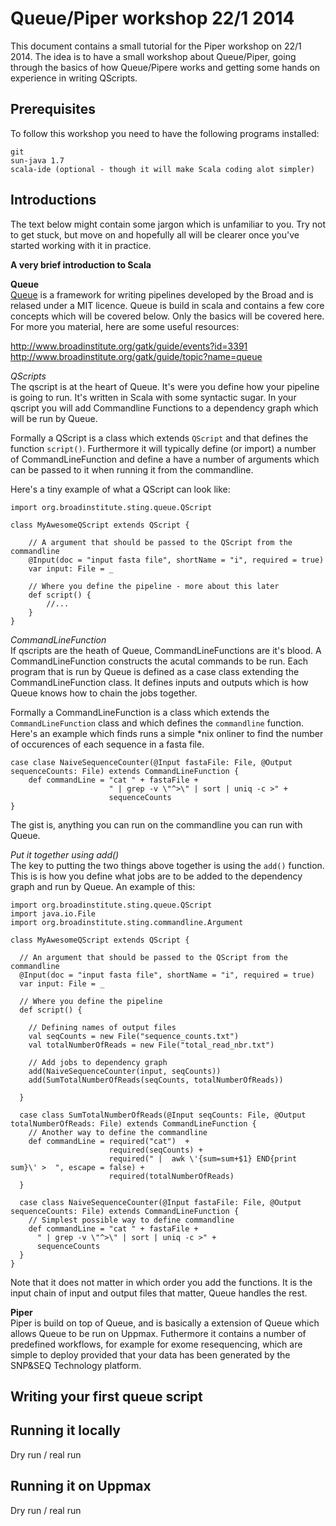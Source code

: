 Queue/Piper workshop 22/1 2014
==============================

This document contains a small tutorial for the Piper workshop on 22/1 2014. The idea is to have a small workshop about Queue/Piper, going through the basics of how Queue/Pipere works and getting some hands on experience in writing QScripts.

Prerequisites
-------------
To follow this workshop you need to have the following programs installed:

    git
    sun-java 1.7
    scala-ide (optional - though it will make Scala coding alot simpler)

Introductions
-------------
The text below might contain some jargon which is unfamiliar to you. Try not to get stuck, but move on and hopefully all will be clearer once you've started working with it in practice.

**A very brief introduction to Scala**


**Queue** <br/>
[Queue](http://www.broadinstitute.org/gatk/guide/topic?name=queue) is a framework for writing pipelines developed by the Broad and is relased under a MIT licence. Queue is build in scala and contains a few core concepts which will be covered below. Only the basics will be covered here. For more you material, here are some useful resources:

http://www.broadinstitute.org/gatk/guide/events?id=3391
http://www.broadinstitute.org/gatk/guide/topic?name=queue

*QScripts*</br>
The qscript is at the heart of Queue. It's were you define how your pipeline is going to run.  It's written in Scala with some syntactic sugar. In your qscript you will add Commandline Functions to a dependency graph which will be run by Queue.

Formally a QScript is a class which extends `QScript` and that defines the function `script()`. Furthermore it will typically define (or import) a number of CommandLineFunction and define a have a number of arguments which can be passed to it when running it from the commandline.

Here's a tiny example of what a QScript can look like:

    import org.broadinstitute.sting.queue.QScript
    
    class MyAwesomeQScript extends QScript {
    
        // A argument that should be passed to the QScript from the commandline 
        @Input(doc = "input fasta file", shortName = "i", required = true)
        var input: File = _
    
        // Where you define the pipeline - more about this later
        def script() {
            //...
        }
    }

*CommandLineFunction*</br>
If qscripts are the heath of Queue, CommandLineFunctions are it's blood. A CommandLineFunction constructs the acutal commands to be run. Each program that is run by Queue is defined as a case class extending the CommandLineFunction class. It defines inputs and outputs which is how Queue knows how to chain the jobs together.

Formally a CommandLineFunction is a class which extends the `CommandLineFunction` class and which defines the `commandline` function. Here's an example which finds runs a simple *nix onliner to find the number of occurences of each sequence in a fasta file.

    case clase NaiveSequenceCounter(@Input fastaFile: File, @Output sequenceCounts: File) extends CommandLineFunction {
        def commandLine = "cat " + fastaFile + 
                          " | grep -v \"^>\" | sort | uniq -c >" +
                          sequenceCounts
    }

The gist is, anything you can run on the commandline you can run with Queue.

*Put it together using add()*</br>
The key to putting the two things above together is using the `add()` function. This is is how you define what jobs are to be added to the dependency graph and run by Queue. An example of this:

    import org.broadinstitute.sting.queue.QScript
    import java.io.File
    import org.broadinstitute.sting.commandline.Argument
    
    class MyAwesomeQScript extends QScript {
    
      // An argument that should be passed to the QScript from the commandline 
      @Input(doc = "input fasta file", shortName = "i", required = true)
      var input: File = _
    
      // Where you define the pipeline
      def script() {
    
        // Defining names of output files
        val seqCounts = new File("sequence_counts.txt")
        val totalNumberOfReads = new File("total_read_nbr.txt")
    
        // Add jobs to dependency graph
        add(NaiveSequenceCounter(input, seqCounts))
        add(SumTotalNumberOfReads(seqCounts, totalNumberOfReads))
    
      }
    
      case class SumTotalNumberOfReads(@Input seqCounts: File, @Output totalNumberOfReads: File) extends CommandLineFunction {
        // Another way to define the commandline
        def commandLine = required("cat")  + 
            			  required(seqCounts) +
        				  required(" |  awk \'{sum=sum+$1} END{print sum}\' >  ", escape = false) +
        				  required(totalNumberOfReads)
      }
    
      case class NaiveSequenceCounter(@Input fastaFile: File, @Output sequenceCounts: File) extends CommandLineFunction {
    	// Simplest possible way to define commandline 
        def commandLine = "cat " + fastaFile +
          " | grep -v \"^>\" | sort | uniq -c >" +
          sequenceCounts
      }
    }

Note that it does not matter in which order you add the functions. It is the input chain of input and output files that matter, Queue handles the rest.

**Piper** <br/>
Piper is build on top of Queue, and is basically a extension of Queue which allows Queue to be run on Uppmax. Futhermore it contains a number of predefined workflows, for example for exome resequencing, which are simple to deploy provided that your data has been generated by the SNP&SEQ Technology platform.

Writing your first queue script
-------------------------------

Running it locally
------------------

Dry run / real run

Running it on Uppmax
--------------------

Dry run / real run
